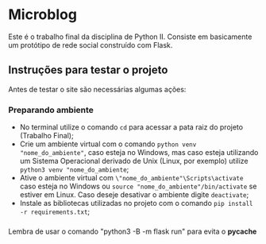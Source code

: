 # Microblog
Este é o trabalho final da disciplina de Python II. Consiste em basicamente um protótipo de rede social construído com Flask.

## Instruções para testar o projeto
Antes de testar o site são necessárias algumas ações:

### Preparando ambiente
* No terminal utilize o comando `cd` para acessar a pata raiz do projeto (Trabalho Final);
* Crie um ambiente virtual com o comando `python venv "nome_do_ambiente"`, caso esteja no Windows, mas caso esteja utilizando um Sistema Operacional derivado de Unix (Linux, por exemplo) utilize `python3 venv "nome_do_ambiente`;
* Ative o ambiente virtual com `\"nome_do_ambiente"\Scripts\activate` caso esteja no Windows ou `source "nome_do_ambiente"/bin/activate` se estiver em Linux. Caso deseje desativar o ambiente digite  `deactivate`;
* Instale as bibliotecas utilizadas no projeto com o comando `pip install -r requirements.txt`;

### 

Lembra de usar o comando "python3 -B -m flask run" para evita o __pycache__
